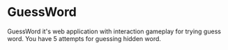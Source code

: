 # GuessWord
GuessWord it's web application with interaction gameplay for trying guess word. 
You have 5 attempts for guessing hidden word.
